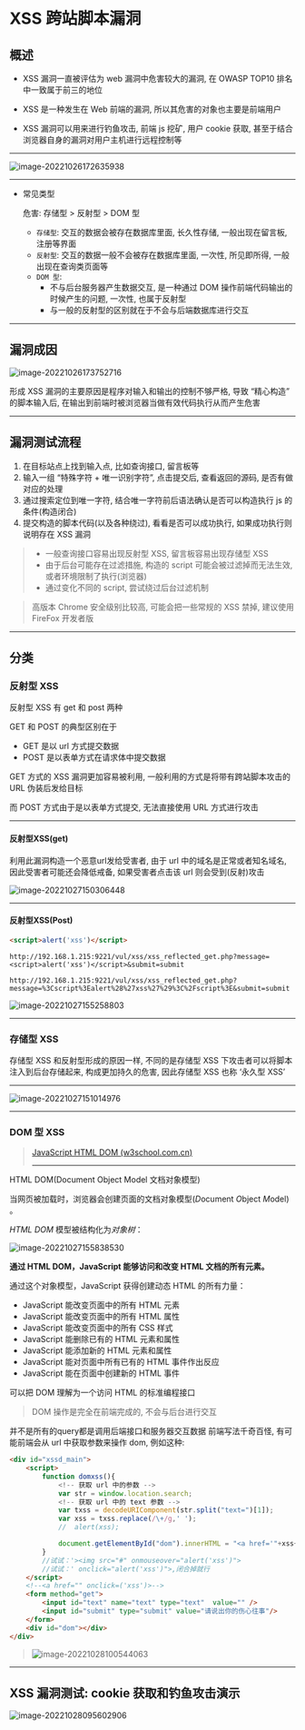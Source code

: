 #  XSS 跨站脚本漏洞

## 概述

- XSS 漏洞一直被评估为 web 漏洞中危害较大的漏洞, 在 OWASP TOP10 排名中一致属于前三的地位

- XSS 是一种发生在 Web 前端的漏洞, 所以其危害的对象也主要是前端用户
- XSS 漏洞可以用来进行钓鱼攻击, 前端 js 挖矿, 用户 cookie 获取, 甚至于结合浏览器自身的漏洞对用户主机进行远程控制等

---

![image-20221026172635938](http://cdn.ayusummer233.top/img/202210261726202.png)

---

- 常见类型

  危害: 存储型 > 反射型 > DOM 型

  - `存储型`: 交互的数据会被存在数据库里面, 长久性存储, 一般出现在留言板, 注册等界面
  - `反射型`: 交互的数据一般不会被存在数据库里面, 一次性, 所见即所得, 一般出现在查询类页面等
  - `DOM 型`: 
    - 不与后台服务器产生数据交互, 是一种通过 DOM 操作前端代码输出的时候产生的问题, 一次性, 也属于反射型
    - 与一般的反射型的区别就在于不会与后端数据库进行交互

---

## 漏洞成因

![image-20221026173752716](http://cdn.ayusummer233.top/img/202210261737780.png)

形成 XSS 漏洞的主要原因是程序对输入和输出的控制不够严格, 导致 “精心构造” 的脚本输入后, 在输出到前端时被浏览器当做有效代码执行从而产生危害

---

## 漏洞测试流程

1. 在目标站点上找到输入点, 比如查询接口, 留言板等
2. 输入一组 “特殊字符 + 唯一识别字符”, 点击提交后, 查看返回的源码, 是否有做对应的处理
3. 通过搜索定位到唯一字符, 结合唯一字符前后语法确认是否可以构造执行 js 的条件(构造闭合)
4. 提交构造的脚本代码(以及各种绕过), 看看是否可以成功执行, 如果成功执行则说明存在 XSS 漏洞

> - 一般查询接口容易出现反射型  XSS, 留言板容易出现存储型 XSS
> - 由于后台可能存在过滤措施, 构造的 script 可能会被过滤掉而无法生效, 或者环境限制了执行(浏览器)
> - 通过变化不同的 script, 尝试绕过后台过滤机制

> 高版本 Chrome 安全级别比较高, 可能会把一些常规的 XSS 禁掉, 建议使用 FireFox 开发者版

----

## 分类

### 反射型 XSS

反射型 XSS 有 get 和 post 两种

GET 和 POST 的典型区别在于

- GET 是以 url 方式提交数据
- POST 是以表单方式在请求体中提交数据

GET 方式的 XSS 漏洞更加容易被利用, 一般利用的方式是将带有跨站脚本攻击的 URL 伪装后发给目标

而 POST 方式由于是以表单方式提交, 无法直接使用 URL 方式进行攻击

---

#### 反射型XSS(get)

利用此漏洞构造一个恶意url发给受害者, 由于 url 中的域名是正常或者知名域名, 因此受害者可能还会降低戒备, 如果受害者点击该 url 则会受到(反射)攻击

![image-20221027150306448](http://cdn.ayusummer233.top/img/202210271503635.png)

---

#### 反射型XSS(Post)

```html
<script>alert('xss')</script>
```

```http
http://192.168.1.215:9221/vul/xss/xss_reflected_get.php?message=<script>alert('xss')</script>&submit=submit

http://192.168.1.215:9221/vul/xss/xss_reflected_get.php?message=%3Cscript%3Ealert%28%27xss%27%29%3C%2Fscript%3E&submit=submit
```

![image-20221027155258803](http://cdn.ayusummer233.top/img/202210271552963.png)



---

### 存储型 XSS

存储型  XSS 和反射型形成的原因一样, 不同的是存储型 XSS 下攻击者可以将脚本注入到后台存储起来, 构成更加持久的危害, 因此存储型 XSS 也称 ‘永久型 XSS’

---



![image-20221027151014976](http://cdn.ayusummer233.top/img/202210271510154.png)





---

### DOM 型 XSS

> [JavaScript HTML DOM (w3school.com.cn)](https://www.w3school.com.cn/js/js_htmldom.asp)
>
> ---

HTML DOM(Document Object Model 文档对象模型)

当网页被加载时，浏览器会创建页面的文档对象模型(*D*ocument *O*bject *M*odel) 。

*HTML DOM* 模型被结构化为*对象树*：

![image-20221027155838530](http://cdn.ayusummer233.top/img/202210271558653.png)

**通过 HTML DOM，JavaScript 能够访问和改变 HTML 文档的所有元素。**

通过这个对象模型，JavaScript 获得创建动态 HTML 的所有力量：

- JavaScript 能改变页面中的所有 HTML 元素
- JavaScript 能改变页面中的所有 HTML 属性
- JavaScript 能改变页面中的所有 CSS 样式
- JavaScript 能删除已有的 HTML 元素和属性
- JavaScript 能添加新的 HTML 元素和属性
- JavaScript 能对页面中所有已有的 HTML 事件作出反应
- JavaScript 能在页面中创建新的 HTML 事件

可以把 DOM 理解为一个访问 HTML 的标准编程接口

>  DOM 操作是完全在前端完成的, 不会与后台进行交互

并不是所有的query都是调用后端接口和服务器交互数据
前端写法千奇百怪, 有可能前端会从 url 中获取参数来操作 dom, 例如这种:

```html
<div id="xssd_main">
    <script>
        function domxss(){
            <!-- 获取 url 中的参数 -->
            var str = window.location.search;
            <!-- 获取 url 中的 text 参数 -->
            var txss = decodeURIComponent(str.split("text=")[1]);
            var xss = txss.replace(/\+/g,' ');
            //  alert(xss);

            document.getElementById("dom").innerHTML = "<a href='"+xss+"'>就让往事都随风,都随风吧</a>";
        }
        //试试：'><img src="#" onmouseover="alert('xss')">
        //试试：' onclick="alert('xss')">,闭合掉就行
    </script>
    <!--<a href="" onclick=('xss')>-->
    <form method="get">
        <input id="text" name="text" type="text"  value="" />
        <input id="submit" type="submit" value="请说出你的伤心往事"/>
    </form>
    <div id="dom"></div>
</div>
```

> ![image-20221028100544063](http://cdn.ayusummer233.top/img/202210281005174.png)

---

## XSS 漏洞测试: cookie 获取和钓鱼攻击演示

![image-20221028095602906](http://cdn.ayusummer233.top/img/202210281005525.png)































